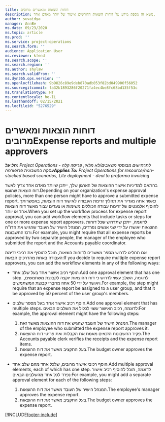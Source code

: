 ```yaml
---
title: דוחות הוצאות ומאשרים מרובים
description: נושא זה מספק מידע על דוחות הוצאות הדורשים אישור של יותר מאדם אחד.
author: suvaidya
manager: AnnBe
ms.date: 09/23/2020
ms.topic: article
ms.prod: ''
ms.service: project-operations
ms.search.form: ''
audience: Application User
ms.reviewer: kfend
ms.search.scope: ''
ms.search.region: ''
ms.author: shylaw
ms.search.validFrom: ''
ms.dyn365.ops.version: ''
ms.openlocfilehash: 9b9826c89e9deb870adb053f82bd049906f56052
ms.sourcegitcommit: fa32b1893286f20271fa4ec4be8fc68bd135f53c
ms.translationtype: HT
ms.contentlocale: he-IL
ms.lasthandoff: 02/15/2021
ms.locfileid: "5276529"
---
```

# <a name="expense-reports-and-multiple-approvers"></a><span data-ttu-id="4941d-103">דוחות הוצאות ומאשרים מרובים</span><span class="sxs-lookup"><span data-stu-id="4941d-103">Expense reports and multiple approvers</span></span>

<span data-ttu-id="4941d-104">_**חל על:** Project Operations לתרחישים מבוססי משאבים/לא מלאי, פריסה קלה - עסקה בחשבונית פרופורמה_</span><span class="sxs-lookup"><span data-stu-id="4941d-104">_**Applies To:** Project Operations for resource/non-stocked based scenarios, Lite deployment - deal to proforma invoicing_</span></span>

<span data-ttu-id="4941d-105">בהתאם למדיניות אישור ההוצאות של הארגון שלך, ייתכן שיותר מאדם אחד צריך לאשר דוח הוצאות שהוגש.</span><span class="sxs-lookup"><span data-stu-id="4941d-105">Depending on your organization's expense approval policies, more than one person might have to approve a submitted expense report.</span></span> <span data-ttu-id="4941d-106">כאשר אתה מגדיר את תהליך זרימת העבודה לאישור דוח הוצאות, באפשרותך להוסיף אלמנטים של זרימת עבודה הכוללים משימות או צעדים עבור מאשר דוח הוצאות אחד או יותר.</span><span class="sxs-lookup"><span data-stu-id="4941d-106">When you set up the workflow process for expense report approval, you can add workflow elements that include tasks or steps for one or more expense report approvers.</span></span> <span data-ttu-id="4941d-107">לדוגמה, ייתכן שתדרוש שכל דוחות ההוצאות יאושרו על ידי שני אנשים נפרדים, המנהל הישיר של העובד שהגיש את הדו"ח ורכז החשבונות.</span><span class="sxs-lookup"><span data-stu-id="4941d-107">For example, you might require that all expense reports be approved by two separate people, the manager of the employee who submitted the report and the Accounts payable coordinator.</span></span>

<span data-ttu-id="4941d-108">אם תחליט לדרוש מספר מאשרים לדוחות הוצאות, תוכל להוסיף את רכיבי זרימת העבודה באחת מהדרכים הבאות:</span><span class="sxs-lookup"><span data-stu-id="4941d-108">If you decide to require multiple expense report approvers, you can add the workflow elements in any of the following ways:</span></span>

- <span data-ttu-id="4941d-109">הוסף רכיב אישור אחד בעל שלב אחד.</span><span class="sxs-lookup"><span data-stu-id="4941d-109">Add one approval element that has one step.</span></span> <span data-ttu-id="4941d-110">לדוגמה, השלב עשוי לדרוש כי דוח ההוצאות יוקצה לקבוצת משתמשים, ויאושר על ידי 50 אחוז מחברי קבוצת המשתמשים.</span><span class="sxs-lookup"><span data-stu-id="4941d-110">For example, the step might require that an expense report be assigned to a user group, and that it be approved by 50 percent of the user group's members.</span></span>
- <span data-ttu-id="4941d-111">הוסף רכיב אישור אחד בעל מספר שלבים.</span><span class="sxs-lookup"><span data-stu-id="4941d-111">Add one approval element that has multiple steps.</span></span> <span data-ttu-id="4941d-112">לדוגמה, רכיב האישור עשוי לכלול את השלבים הבאים:</span><span class="sxs-lookup"><span data-stu-id="4941d-112">For example, the approval element might have the following steps:</span></span>

    1. <span data-ttu-id="4941d-113">המנהל הישיר של העובד שהגיש את דוח ההוצאות מאשר זאת.</span><span class="sxs-lookup"><span data-stu-id="4941d-113">The manager of the employee who submitted the expense report approves it.</span></span>
    2. <span data-ttu-id="4941d-114">פקיד החשבונות הזכאים מאמת את הקבלות ואת פריטי דוח ההוצאות.</span><span class="sxs-lookup"><span data-stu-id="4941d-114">The Accounts payable clerk verifies the receipts and the expense report items.</span></span>
    3. <span data-ttu-id="4941d-115">בעל התקציב מאשר את דוח ההוצאות.</span><span class="sxs-lookup"><span data-stu-id="4941d-115">The budget owner approves the expense report.</span></span>

- <span data-ttu-id="4941d-116">הוסף רכיבי אישור מרובים, שלכל אחד מהם שלב אחד.</span><span class="sxs-lookup"><span data-stu-id="4941d-116">Add multiple approval elements, each of which has one step.</span></span> <span data-ttu-id="4941d-117">לדוגמה, תוכל להוסיף רכיב אישור נפרד לכל אחד מהשלבים הבאים:</span><span class="sxs-lookup"><span data-stu-id="4941d-117">For example, you might add a separate approval element for each of the following steps:</span></span>

    1. <span data-ttu-id="4941d-118">המנהל הישיר של העובד מאשר את דוח ההוצאות.</span><span class="sxs-lookup"><span data-stu-id="4941d-118">The employee's manager approves the expense report.</span></span>
    2. <span data-ttu-id="4941d-119">בעל התקציב מאשר את דוח ההוצאות.</span><span class="sxs-lookup"><span data-stu-id="4941d-119">The budget owner approves the expense report.</span></span>


[!INCLUDE[footer-include](../includes/footer-banner.md)]